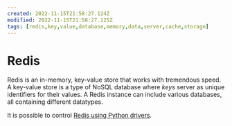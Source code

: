 ```yaml
---
created: 2022-11-15T21:58:27.124Z
modified: 2022-11-15T21:58:27.125Z
tags: [redis,key,value,database,memory,data,server,cache,storage]
---
```


# Redis

Redis is an in-memory, key-value store that works with tremendous speed. A key-value store is a type of NoSQL database where *keys* server as unique identifiers for their values. A Redis instance can include various databases, all containing different datatypes.

It is possible to control [Redis using Python drivers](redis-using-python.md).

